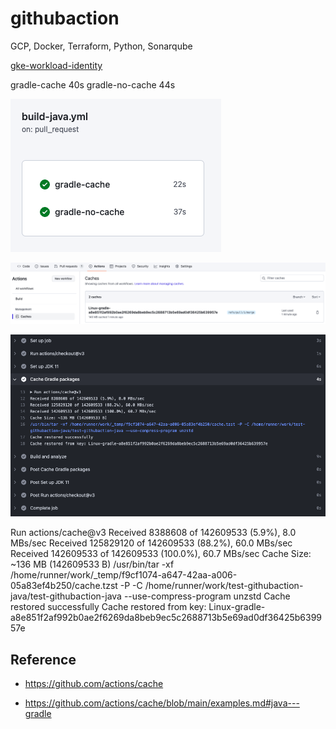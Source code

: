 # githubaction

GCP, Docker, Terraform, Python, Sonarqube

[gke-workload-identity](https://github.com/DevSecOpsSamples/gke-workload-identity/blob/master/.github/workflows/build.yml)

gradle-cache 40s 
gradle-no-cache 44s

![build-time-vs](screenshots/build-time-vs.png?raw=true)

![github-cache](screenshots/github-cache.png?raw=true)

![github-cache-download](screenshots/github-cache-download.png?raw=true)


Run actions/cache@v3
Received 8388608 of 142609533 (5.9%), 8.0 MBs/sec
Received 125829120 of 142609533 (88.2%), 60.0 MBs/sec
Received 142609533 of 142609533 (100.0%), 60.7 MBs/sec
Cache Size: ~136 MB (142609533 B)
/usr/bin/tar -xf /home/runner/work/_temp/f9cf1074-a647-42aa-a006-05a83ef4b250/cache.tzst -P -C /home/runner/work/test-githubaction-java/test-githubaction-java --use-compress-program unzstd
Cache restored successfully
Cache restored from key: Linux-gradle-a8e851f2af992b0ae2f6269da8beb9ec5c2688713b5e69ad0df36425b639957e

## Reference

- https://github.com/actions/cache

- https://github.com/actions/cache/blob/main/examples.md#java---gradle
